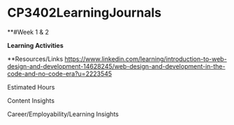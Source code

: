 # CP3402LearningJournals
**#Week 1 & 2


**Learning Activities**


**Resources/Links
https://www.linkedin.com/learning/introduction-to-web-design-and-development-14628245/web-design-and-development-in-the-code-and-no-code-era?u=2223545


Estimated Hours


Content Insights


Career/Employability/Learning Insights
